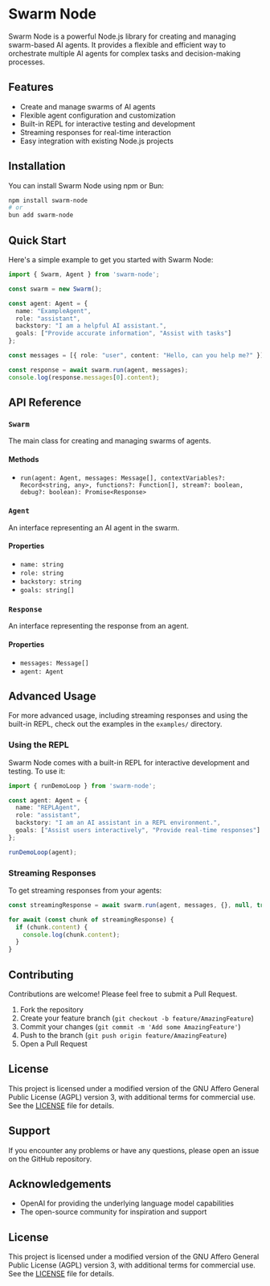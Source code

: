 # Swarm Node

Swarm Node is a powerful Node.js library for creating and managing swarm-based AI agents. It provides a flexible and efficient way to orchestrate multiple AI agents for complex tasks and decision-making processes.

## Features

- Create and manage swarms of AI agents
- Flexible agent configuration and customization
- Built-in REPL for interactive testing and development
- Streaming responses for real-time interaction
- Easy integration with existing Node.js projects

## Installation

You can install Swarm Node using npm or Bun:

```bash
npm install swarm-node
# or
bun add swarm-node
```

## Quick Start

Here's a simple example to get you started with Swarm Node:

```typescript
import { Swarm, Agent } from 'swarm-node';

const swarm = new Swarm();

const agent: Agent = {
  name: "ExampleAgent",
  role: "assistant",
  backstory: "I am a helpful AI assistant.",
  goals: ["Provide accurate information", "Assist with tasks"]
};

const messages = [{ role: "user", content: "Hello, can you help me?" }];

const response = await swarm.run(agent, messages);
console.log(response.messages[0].content);
```

## API Reference

### `Swarm`

The main class for creating and managing swarms of agents.

#### Methods

- `run(agent: Agent, messages: Message[], contextVariables?: Record<string, any>, functions?: Function[], stream?: boolean, debug?: boolean): Promise<Response>`

### `Agent`

An interface representing an AI agent in the swarm.

#### Properties

- `name: string`
- `role: string`
- `backstory: string`
- `goals: string[]`

### `Response`

An interface representing the response from an agent.

#### Properties

- `messages: Message[]`
- `agent: Agent`

## Advanced Usage

For more advanced usage, including streaming responses and using the built-in REPL, check out the examples in the `examples/` directory.

### Using the REPL

Swarm Node comes with a built-in REPL for interactive development and testing. To use it:

```typescript
import { runDemoLoop } from 'swarm-node';

const agent: Agent = {
  name: "REPLAgent",
  role: "assistant",
  backstory: "I am an AI assistant in a REPL environment.",
  goals: ["Assist users interactively", "Provide real-time responses"]
};

runDemoLoop(agent);
```

### Streaming Responses

To get streaming responses from your agents:

```typescript
const streamingResponse = await swarm.run(agent, messages, {}, null, true);

for await (const chunk of streamingResponse) {
  if (chunk.content) {
    console.log(chunk.content);
  }
}
```

## Contributing

Contributions are welcome! Please feel free to submit a Pull Request.

1. Fork the repository
2. Create your feature branch (`git checkout -b feature/AmazingFeature`)
3. Commit your changes (`git commit -m 'Add some AmazingFeature'`)
4. Push to the branch (`git push origin feature/AmazingFeature`)
5. Open a Pull Request

## License

This project is licensed under a modified version of the GNU Affero General Public License (AGPL) version 3, with additional terms for commercial use. See the [LICENSE](LICENSE) file for details.

## Support

If you encounter any problems or have any questions, please open an issue on the GitHub repository.

## Acknowledgements

- OpenAI for providing the underlying language model capabilities
- The open-source community for inspiration and support
## License

This project is licensed under a modified version of the GNU Affero General Public License (AGPL) version 3, with additional terms for commercial use. See the [LICENSE](LICENSE) file for details.
